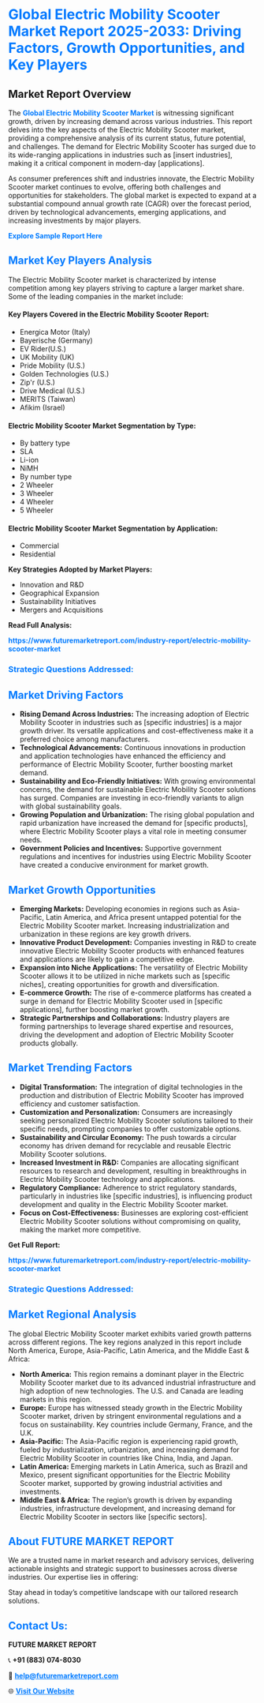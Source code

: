 <h1 style="color: #007BFF;">Global Electric Mobility Scooter Market Report 2025-2033: Driving Factors, Growth Opportunities, and Key Players</h1>

<section id="overview">
<h2>Market Report Overview</h2>
<p>The <a href="https://www.futuremarketreport.com/industry-report/electric-mobility-scooter-market" style="color: #007BFF; text-decoration: none;"><strong>Global Electric Mobility Scooter Market</strong></a> is witnessing significant growth, driven by increasing demand across various industries. This report delves into the key aspects of the Electric Mobility Scooter market, providing a comprehensive analysis of its current status, future potential, and challenges. The demand for Electric Mobility Scooter has surged due to its wide-ranging applications in industries such as [insert industries], making it a critical component in modern-day [applications].</p>
<p>As consumer preferences shift and industries innovate, the Electric Mobility Scooter market continues to evolve, offering both challenges and opportunities for stakeholders. The global market is expected to expand at a substantial compound annual growth rate (CAGR) over the forecast period, driven by technological advancements, emerging applications, and increasing investments by major players.</p>
</section>

<section id="overview">
<p><a href="https://www.futuremarketreport.com/request-sample/reportId=81727" style="color: #007BFF; text-decoration: none;"><strong>Explore Sample Report Here</strong></a></p>
</section>

<section id="key-players">
<h2 style="color: #007BFF;">Market Key Players Analysis</h2>
<p>The Electric Mobility Scooter market is characterized by intense competition among key players striving to capture a larger market share. Some of the leading companies in the market include:</p>
<h4>Key Players Covered in the Electric Mobility Scooter Report:</h4>
<ul><li>Energica Motor (Italy)</li><li>Bayerische (Germany)</li><li>EV Rider(U.S.)</li><li>UK Mobility (UK)</li><li>Pride Mobility (U.S.)</li><li>Golden Technologies (U.S.)</li><li>Zip&#039;r (U.S.)</li><li>Drive Medical (U.S.)</li><li>MERITS (Taiwan)</li><li>Afikim (Israel)</li></ul>
<h4>Electric Mobility Scooter Market Segmentation by Type:</h4>
<ul><li>By battery type</li><li>SLA</li><li>Li-ion</li><li>NiMH</li><li>By number type</li><li>2 Wheeler</li><li>3 Wheeler</li><li>4 Wheeler</li><li>5 Wheeler</li></ul>

<h4>Electric Mobility Scooter Market Segmentation by Application:</h4>
<ul><li>Commercial</li><li>Residential</li></ul>
<p><strong>Key Strategies Adopted by Market Players:</strong></p>
<ul>
<li>Innovation and R&D</li>
<li>Geographical Expansion</li>
<li>Sustainability Initiatives</li>
<li>Mergers and Acquisitions</li>
</ul>
</section>

<section>
<p><strong>Read Full Analysis: </strong></p><a href="https://www.futuremarketreport.com/industry-report/electric-mobility-scooter-market" style="color: #007BFF; text-decoration: none;"><strong>https://www.futuremarketreport.com/industry-report/electric-mobility-scooter-market</strong></a>
<h3 style="color: #007BFF;">Strategic Questions Addressed:</h3>
</section>

<section id="driving-factors">
<h2 style="color: #007BFF;">Market Driving Factors</h2>
<ul>
<li><strong>Rising Demand Across Industries:</strong> The increasing adoption of Electric Mobility Scooter in industries such as [specific industries] is a major growth driver. Its versatile applications and cost-effectiveness make it a preferred choice among manufacturers.</li>
<li><strong>Technological Advancements:</strong> Continuous innovations in production and application technologies have enhanced the efficiency and performance of Electric Mobility Scooter, further boosting market demand.</li>
<li><strong>Sustainability and Eco-Friendly Initiatives:</strong> With growing environmental concerns, the demand for sustainable Electric Mobility Scooter solutions has surged. Companies are investing in eco-friendly variants to align with global sustainability goals.</li>
<li><strong>Growing Population and Urbanization:</strong> The rising global population and rapid urbanization have increased the demand for [specific products], where Electric Mobility Scooter plays a vital role in meeting consumer needs.</li>
<li><strong>Government Policies and Incentives:</strong> Supportive government regulations and incentives for industries using Electric Mobility Scooter have created a conducive environment for market growth.</li>
</ul>
</section>

<section id="growth-opportunities">
<h2 style="color: #007BFF;">Market Growth Opportunities</h2>
<ul>
<li><strong>Emerging Markets:</strong> Developing economies in regions such as Asia-Pacific, Latin America, and Africa present untapped potential for the Electric Mobility Scooter market. Increasing industrialization and urbanization in these regions are key growth drivers.</li>
<li><strong>Innovative Product Development:</strong> Companies investing in R&D to create innovative Electric Mobility Scooter products with enhanced features and applications are likely to gain a competitive edge.</li>
<li><strong>Expansion into Niche Applications:</strong> The versatility of Electric Mobility Scooter allows it to be utilized in niche markets such as [specific niches], creating opportunities for growth and diversification.</li>
<li><strong>E-commerce Growth:</strong> The rise of e-commerce platforms has created a surge in demand for Electric Mobility Scooter used in [specific applications], further boosting market growth.</li>
<li><strong>Strategic Partnerships and Collaborations:</strong> Industry players are forming partnerships to leverage shared expertise and resources, driving the development and adoption of Electric Mobility Scooter products globally.</li>
</ul>
</section>

<section id="trending-factors">
<h2 style="color: #007BFF;">Market Trending Factors</h2>
<ul>
<li><strong>Digital Transformation:</strong> The integration of digital technologies in the production and distribution of Electric Mobility Scooter has improved efficiency and customer satisfaction.</li>
<li><strong>Customization and Personalization:</strong> Consumers are increasingly seeking personalized Electric Mobility Scooter solutions tailored to their specific needs, prompting companies to offer customizable options.</li>
<li><strong>Sustainability and Circular Economy:</strong> The push towards a circular economy has driven demand for recyclable and reusable Electric Mobility Scooter solutions.</li>
<li><strong>Increased Investment in R&D:</strong> Companies are allocating significant resources to research and development, resulting in breakthroughs in Electric Mobility Scooter technology and applications.</li>
<li><strong>Regulatory Compliance:</strong> Adherence to strict regulatory standards, particularly in industries like [specific industries], is influencing product development and quality in the Electric Mobility Scooter market.</li>
<li><strong>Focus on Cost-Effectiveness:</strong> Businesses are exploring cost-efficient Electric Mobility Scooter solutions without compromising on quality, making the market more competitive.</li>
</ul>
</section>

<section>
<p><strong>Get Full Report: </strong></p><a href="https://www.futuremarketreport.com/industry-report/electric-mobility-scooter-market" style="color: #007BFF; text-decoration: none;"><strong>https://www.futuremarketreport.com/industry-report/electric-mobility-scooter-market</strong></a>
<h3 style="color: #007BFF;">Strategic Questions Addressed:</h3>
</section>


<section id="regional-analysis">
<h2 style="color: #007BFF;">Market Regional Analysis</h2>
<p>The global Electric Mobility Scooter market exhibits varied growth patterns across different regions. The key regions analyzed in this report include North America, Europe, Asia-Pacific, Latin America, and the Middle East & Africa:</p>
<ul>
<li><strong>North America:</strong> This region remains a dominant player in the Electric Mobility Scooter market due to its advanced industrial infrastructure and high adoption of new technologies. The U.S. and Canada are leading markets in this region.</li>
<li><strong>Europe:</strong> Europe has witnessed steady growth in the Electric Mobility Scooter market, driven by stringent environmental regulations and a focus on sustainability. Key countries include Germany, France, and the U.K.</li>
<li><strong>Asia-Pacific:</strong> The Asia-Pacific region is experiencing rapid growth, fueled by industrialization, urbanization, and increasing demand for Electric Mobility Scooter in countries like China, India, and Japan.</li>
<li><strong>Latin America:</strong> Emerging markets in Latin America, such as Brazil and Mexico, present significant opportunities for the Electric Mobility Scooter market, supported by growing industrial activities and investments.</li>
<li><strong>Middle East & Africa:</strong> The region’s growth is driven by expanding industries, infrastructure development, and increasing demand for Electric Mobility Scooter in sectors like [specific sectors].</li>
</ul>
</section>

<footer>
<h2 style="color: #007BFF;">About FUTURE MARKET REPORT</h2>
<p>We are a trusted name in market research and advisory services, delivering actionable insights and strategic support to businesses across diverse industries. Our expertise lies in offering:</p>

<p>Stay ahead in today’s competitive landscape with our tailored research solutions.</p>

<h2 style="color: #007BFF;">Contact Us:</h2>
<p><strong>FUTURE MARKET REPORT</strong></p>
<p>📞 <strong>+91 (883) 074-8030</strong></p>
<p>📧 <strong><a href="mailto:help@futuremarketreport.com" style="color: #007BFF;">help@futuremarketreport.com</a></strong></p>
<p>🌐 <strong><a href="https://www.futuremarketreport.com/" style="color: #007BFF;">Visit Our Website</a></strong></p>
</footer>